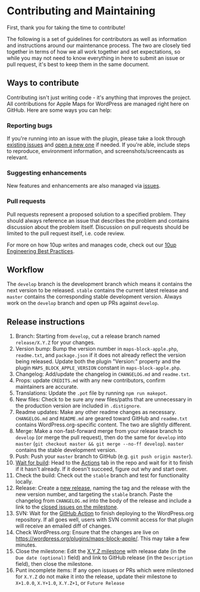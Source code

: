 # Contributing and Maintaining

First, thank you for taking the time to contribute!

The following is a set of guidelines for contributors as well as information and instructions around our maintenance process.  The two are closely tied together in terms of how we all work together and set expectations, so while you may not need to know everything in here to submit an issue or pull request, it's best to keep them in the same document.

## Ways to contribute

Contributing isn't just writing code - it's anything that improves the project.  All contributions for Apple Maps for WordPress are managed right here on GitHub. Here are some ways you can help:

### Reporting bugs

If you're running into an issue with the plugin, please take a look through [existing issues](/issues) and [open a new one](/issues/new) if needed.  If you're able, include steps to reproduce, environment information, and screenshots/screencasts as relevant.

### Suggesting enhancements

New features and enhancements are also managed via [issues](/issues).

### Pull requests

Pull requests represent a proposed solution to a specified problem.  They should always reference an issue that describes the problem and contains discussion about the problem itself.  Discussion on pull requests should be limited to the pull request itself, i.e. code review.

For more on how 10up writes and manages code, check out our [10up Engineering Best Practices](https://10up.github.io/Engineering-Best-Practices/).

## Workflow

The `develop` branch is the development branch which means it contains the next version to be released.  `stable` contains the current latest release and `master` contains the corresponding stable development version.  Always work on the `develop` branch and open up PRs against `develop`.

## Release instructions

1. Branch: Starting from `develop`, cut a release branch named `release/X.Y.Z` for your changes.
2. Version bump: Bump the version number in `maps-block-apple.php`, `readme.txt`, and `package.json` if it does not already reflect the version being released.  Update both the plugin "Version:" property and the plugin `MAPS_BLOCK_APPLE_VERSION` constant in `maps-block-apple.php`.
3. Changelog: Add/update the changelog in `CHANGELOG.md` and `readme.txt`.
4. Props: update `CREDITS.md` with any new contributors, confirm maintainers are accurate.
5. Translations: Update the `.pot` file by running `npm run makepot`.
6. New files: Check to be sure any new files/paths that are unnecessary in the production version are included in `.distignore`.
7. Readme updates: Make any other readme changes as necessary. `CHANGELOG.md` and `README.md` are geared toward GitHub and `readme.txt` contains WordPress.org-specific content. The two are slightly different.
8. Merge: Make a non-fast-forward merge from your release branch to `develop` (or merge the pull request), then do the same for `develop` into `master` (`git checkout master && git merge --no-ff develop`). `master` contains the stable development version.
9. Push: Push your `master` branch to GitHub (e.g. `git push origin master`).
10. [Wait for build](https://xkcd.com/303/): Head to the [Actions](/actions) tab in the repo and wait for it to finish if it hasn't already. If it doesn't succeed, figure out why and start over.
11. Check the build: Check out the `stable` branch and test for functionality locally.
12. Release: Create a [new release](/releases/new), naming the tag and the release with the new version number, and targeting the `stable` branch. Paste the changelog from `CHANGELOG.md` into the body of the release and include a link to the [closed issues on the milestone](/milestone/3?closed=1).
13. SVN: Wait for the [GitHub Action](/actions) to finish deploying to the WordPress.org repository. If all goes well, users with SVN commit access for that plugin will receive an emailed diff of changes.
14. Check WordPress.org: Ensure that the changes are live on https://wordpress.org/plugins/maps-block-apple/. This may take a few minutes.
15. Close the milestone: Edit the [X.Y.Z milestone](/milestone/#) with release date (in the `Due date (optional)` field) and link to GitHub release (in the `Description` field), then close the milestone.
16. Punt incomplete items: If any open issues or PRs which were milestoned for `X.Y.Z` do not make it into the release, update their milestone to `X+1.0.0`, `X.Y+1.0`, `X.Y.Z+1`, or `Future Release`
